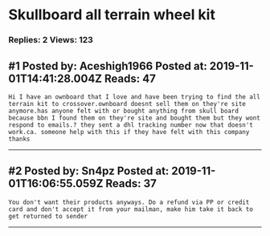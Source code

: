# Skullboard all terrain wheel kit

### Replies: 2 Views: 123

## \#1 Posted by: Aceshigh1966 Posted at: 2019-11-01T14:41:28.004Z Reads: 47

```
Hi I have an ownboard that I love and have been trying to find the all terrain kit to crossover.ownboard doesnt sell them on they're site anymore.has anyone felt with or bought anything from skull board because bbn I found them on they're site and bought them but they wont respond to emails.? they sent a dhl tracking number now that doesn't work.ca. someone help with this if they have felt with this company thanks
```

---
## \#2 Posted by: Sn4pz Posted at: 2019-11-01T16:06:55.059Z Reads: 37

```
You don't want their products anyways. Do a refund via PP or credit card and don't accept it from your mailman, make him take it back to get returned to sender
```

---
